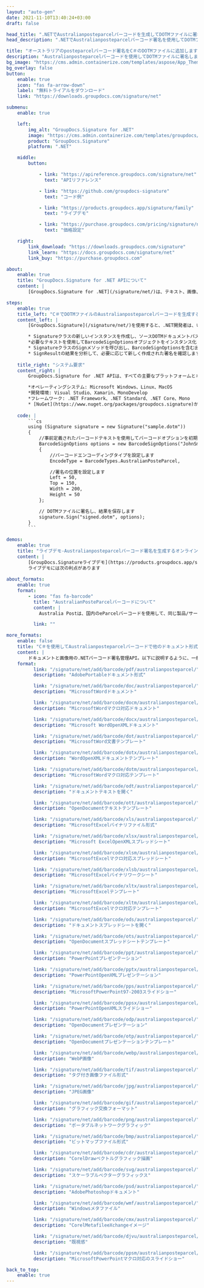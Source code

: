```yaml
---
layout: "auto-gen"
date: 2021-11-10T13:40:24+03:00
draft: false

head_title: ".NETでAustralianposteparcelバーコードを生成してDOTMファイルに署名する|署名文書"
head_description: ".NETでAustralianposteparcelバーコード署名を使用してDOTMファイルに署名する-人気のあるビジネスドキュメントや画像ファイル形式にバーコードを追加する."

title: "オーストラリアのposteparcelバーコード署名をC＃のDOTMファイルに追加します"
description: "Australianposteparcelバーコードを使用してDOTMファイルに署名します。署名プロパティを操作し、ニーズに合ったドキュメント内で高度な署名オプションを設定します."
bg_image: "https://cms.admin.containerize.com/templates/aspose/App_Themes/V3/images/bg/header1.png"
bg_overlay: false
button:
    enable: true
    icon: "fas fa-arrow-down"
    label: "無料トライアルをダウンロード"
    link: "https://downloads.groupdocs.com/signature/net"

submenu:
    enable: true

    left:
        img_alt: "GroupDocs.Signature for .NET"
        image: "https://cms.admin.containerize.com/templates/groupdocs/images/product-logos/90x90-noborder/groupdocs-signature-net.png"
        product: "GroupDocs.Signature"
        platform: ".NET"

    middle:
        button:

            - link: "https://apireference.groupdocs.com/signature/net"
              text: "APIリファレンス"

            - link: "https://github.com/groupdocs-signature"
              text: "コード例"

            - link: "https://products.groupdocs.app/signature/family"
              text: "ライブデモ"

            - link: "https://purchase.groupdocs.com/pricing/signature/net"
              text: "価格設定"

    right:
        link_download: "https://downloads.groupdocs.com/signature"
        link_learn: "https://docs.groupdocs.com/signature/net"
        link_buy: "https://purchase.groupdocs.com"

about:
    enable: true
    title: "GroupDocs.Signature for .NET APIについて"
    content: |
        [GroupDocs.Signature for .NET](/signature/net/)は、テキスト、画像、バーコード、スタンプ、フォームフィールド、QRコード、メタデータなどのさまざまな署名タイプを使用してデジタルドキュメントに電子署名するネイティブ.NETAPIです。ユーザーは、PDF、Microsoft Word、Excelワークシート、PowerPointプレゼンテーション、Adobe Photoshop、メタファイル、および画像ファイル形式内のデジタル署名を追加、編集、検証、削除、および検索でき、必要に応じて署名プロパティをカスタマイズするための追加サポートがあります。

steps:
    enable: true
    title_left: "C＃でDOTMファイルのAustralianposteparcelバーコードを生成する方法"
    content_left: |
        [GroupDocs.Signature](/signature/net/)を使用すると、.NET開発者は、いくつかの簡単な手順を実行することで、アプリケーション内のDOTMファイルにAustralianposteparcelバーコードを簡単に追加できます。

        * Signatureクラスの新しいインスタンスを作成し、ソースDOTMドキュメントパスをコンストラクターパラメーターとして渡します。
        *必要なテキストを使用してBarcodeSignOptionsオブジェクトをインスタンス化し、EncodeTypeプロパティをAustralianPosteParcelに設定します。
        * SignatureクラスのSignメソッドを呼び出し、BarcodeSignOptionsを含む出力DOTMファイル名を渡します。
        * SignResultの結果を分析して、必要に応じて新しく作成された署名を確認します。
        
    title_right: "システム要求"
    content_right: |
        GroupDocs.Signature for .NET APIは、すべての主要なプラットフォームとオペレーティングシステムでサポートされています。以下のコードを実行する前に、システムに次の前提条件がインストールされていることを確認してください。

        *オペレーティングシステム: Microsoft Windows、Linux、MacOS
        *開発環境: Visual Studio、Xamarin、MonoDevelop
        *フレームワーク: .NET Framework、.NET Standard、.NET Core、Mono
        * [NuGet](https://www.nuget.org/packages/groupdocs.signature)からGroupDocs.Signaturefor.NETの最新バージョンをダウンロードします
        
    code: |
        ```cs
        using (Signature signature = new Signature("sample.dotm"))
        {
            //事前定義されたバーコードテキストを使用してバーコードオプションを初期化します
            BarcodeSignOptions options = new BarcodeSignOptions("JohnSmith")
            {
                //バーコードエンコーディングタイプを設定します
                EncodeType = BarcodeTypes.AustralianPosteParcel,

                //署名の位置を設定します
                Left = 50,
                Top = 150,
                Width = 200,
                Height = 50
            };

            // DOTMファイルに署名し、結果を保存します 
            signature.Sign("signed.dotm", options);
        }
        ```
        
demos:
    enable: true
    title: "ライブデモ-Australianposteparcelバーコード署名を生成するオンラインアプリ"
    content: |
        [GroupDocs.Signatureライブデモ](https://products.groupdocs.app/signature/family)サイトにアクセスして、オーストラリアのposteparcelバーコードをDOTMファイルに今すぐ追加してください。  
        ライブデモには次の利点があります
        
about_formats:
    enable: true
    format:
        - icon: "fas fa-barcode"
          title: "AustralianPosteParcelバーコードについて"
          content: |
            Australia Postは、国内のeParcelバーコードを使用して、同じ製品/サービスタイプの番号または商品として定義され、同じ配送先住所に委託され、同時に提出された貨物を追跡します。 

          link: ""

more_formats:
    enable: false
    title: "C＃を使用してAustralianposteparcelバーコードで他のドキュメント形式に署名する"
    content: |
        ドキュメントと画像用の.NETバーコード署名管理API。以下に説明するように、一般的なファイル形式のいくつかにバーコード署名を追加します。
    format: 
          link: "/signature/net/add/barcode/pdf/australianposteparcel/"
          description: "AdobePortableドキュメント形式"

          link: "/signature/net/add/barcode/doc/australianposteparcel/"
          description: "MicrosoftWordドキュメント"

          link: "/signature/net/add/barcode/docm/australianposteparcel/"
          description: "MicrosoftWordマクロ対応ドキュメント"

          link: "/signature/net/add/barcode/docx/australianposteparcel/"
          description: "Microsoft WordOpenXMLドキュメント"

          link: "/signature/net/add/barcode/dot/australianposteparcel/"
          description: "MicrosoftWord文書テンプレート"

          link: "/signature/net/add/barcode/dotx/australianposteparcel/"
          description: "WordOpenXMLドキュメントテンプレート"

          link: "/signature/net/add/barcode/dotm/australianposteparcel/"
          description: "MicrosoftWordマクロ対応テンプレート"       

          link: "/signature/net/add/barcode/odt/australianposteparcel/"
          description: "ドキュメントテキストを開く"

          link: "/signature/net/add/barcode/ott/australianposteparcel/"
          description: "OpenDocumentテキストテンプレート"

          link: "/signature/net/add/barcode/xls/australianposteparcel/"
          description: "MicrosoftExcelバイナリファイル形式"

          link: "/signature/net/add/barcode/xlsx/australianposteparcel/"
          description: "Microsoft ExcelOpenXMLスプレッドシート"

          link: "/signature/net/add/barcode/xlsm/australianposteparcel/"
          description: "MicrosoftExcelマクロ対応スプレッドシート"

          link: "/signature/net/add/barcode/xlsb/australianposteparcel/"
          description: "MicrosoftExcelバイナリワークシート"

          link: "/signature/net/add/barcode/xltx/australianposteparcel/"
          description: "MicrosoftExcelテンプレート"

          link: "/signature/net/add/barcode/xltm/australianposteparcel/"
          description: "MicrosoftExcelマクロ対応テンプレート"

          link: "/signature/net/add/barcode/ods/australianposteparcel/"
          description: "ドキュメントスプレッドシートを開く"

          link: "/signature/net/add/barcode/ots/australianposteparcel/"
          description: "OpenDocumentスプレッドシートテンプレート"

          link: "/signature/net/add/barcode/ppt/australianposteparcel/"
          description: "PowerPointプレゼンテーション"

          link: "/signature/net/add/barcode/pptx/australianposteparcel/"
          description: "PowerPointOpenXMLプレゼンテーション"

          link: "/signature/net/add/barcode/pps/australianposteparcel/"
          description: "MicrosoftPowerPoint97-2003スライドショー"

          link: "/signature/net/add/barcode/ppsx/australianposteparcel/"
          description: "PowerPointOpenXMLスライドショー"                              

          link: "/signature/net/add/barcode/odp/australianposteparcel/"
          description: "OpenDocumentプレゼンテーション"

          link: "/signature/net/add/barcode/otp/australianposteparcel/"
          description: "OpenDocumentプレゼンテーションテンプレート"

          link: "/signature/net/add/barcode/webp/australianposteparcel/"
          description: "WebP画像"

          link: "/signature/net/add/barcode/tif/australianposteparcel/"
          description: "タグ付き画像ファイル形式"

          link: "/signature/net/add/barcode/jpg/australianposteparcel/"
          description: "JPEG画像"

          link: "/signature/net/add/barcode/gif/australianposteparcel/"
          description: "グラフィック交換フォーマット"

          link: "/signature/net/add/barcode/png/australianposteparcel/"
          description: "ポータブルネットワークグラフィック"

          link: "/signature/net/add/barcode/bmp/australianposteparcel/"
          description: "ビットマップファイル形式"

          link: "/signature/net/add/barcode/cdr/australianposteparcel/"
          description: "CorelDrawベクトルグラフィック描画"

          link: "/signature/net/add/barcode/svg/australianposteparcel/"
          description: "スケーラブルベクターグラフィックス"

          link: "/signature/net/add/barcode/psd/australianposteparcel/"
          description: "AdobePhotoshopドキュメント"

          link: "/signature/net/add/barcode/wmf/australianposteparcel/"
          description: "Windowsメタファイル"        

          link: "/signature/net/add/barcode/cmx/australianposteparcel/"
          description: "CorelMetafileeXchangeイメージ"

          link: "/signature/net/add/barcode/djvu/australianposteparcel/"
          description: "既視感"

          link: "/signature/net/add/barcode/ppsm/australianposteparcel/"
          description: "MicrosoftPowerPointマクロ対応のスライドショー"

back_to_top:
    enable: true
---
```

